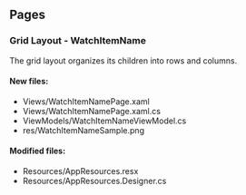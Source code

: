 ﻿## Pages

<!--{[{-->
### Grid Layout - WatchItemName
The grid layout organizes its children into rows and columns.
#### New files:
* Views/WatchItemNamePage.xaml
* Views/WatchItemNamePage.xaml.cs
* ViewModels/WatchItemNameViewModel.cs
* res/WatchItemNameSample.png
#### Modified files:
* Resources/AppResources.resx
* Resources/AppResources.Designer.cs
<!--}]}-->